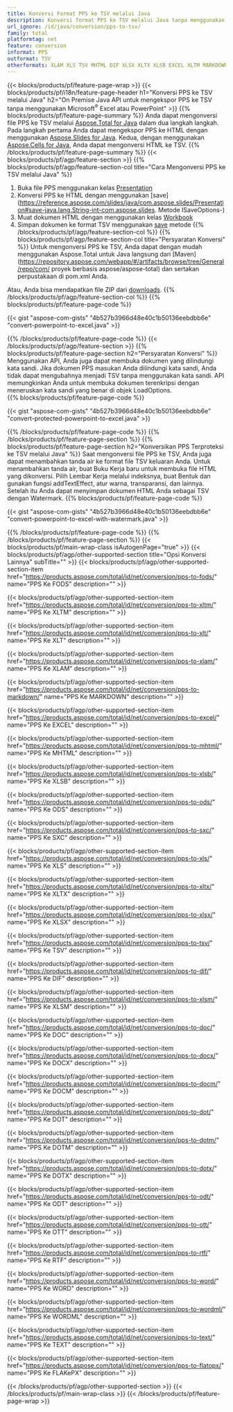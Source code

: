 ```yaml
---
title: Konversi Format PPS ke TSV melalui Java
description: Konversi format PPS ke TSV melalui Java tanpa menggunakan Microsoft Excel atau PowerPoint
url_ignore: /id/java/conversion/pps-to-tsv/
family: total
platformtag: net
feature: conversion
informat: PPS
outformat: TSV
otherformats: XLAM XLS TSV MHTML DIF XLSX XLTX XLSB EXCEL XLTM MARKDOWN FODS XLT XLSM SXC ODS DOC DOCX DOCM DOT DOTM DOTX ODT OTT RTF WORD WORDML TEXT FLATOPX
---
```

{{< blocks/products/pf/feature-page-wrap >}}
{{< blocks/products/pf/i18n/feature-page-header h1="Konversi PPS ke TSV melalui Java" h2="On Premise Java API untuk mengekspor PPS ke TSV tanpa menggunakan Microsoft<sup>&reg;</sup> Excel atau PowerPoint" >}}
{{% blocks/products/pf/feature-page-summary %}}
Anda dapat mengonversi file PPS ke TSV melalui [Aspose.Total for Java](https://products.aspose.com/total/java/) dalam dua langkah langkah. Pada langkah pertama Anda dapat mengekspor PPS ke HTML dengan menggunakan [Aspose.Slides for Java](https://products.aspose.com/slides/java/). Kedua, dengan menggunakan [Aspose.Cells for Java](https://products.aspose.com/cells/java/), Anda dapat mengonversi HTML ke TSV.
{{% /blocks/products/pf/feature-page-summary  %}}
{{< blocks/products/pf/agp/feature-section >}}
{{% blocks/products/pf/agp/feature-section-col title="Cara Mengonversi PPS ke TSV melalui Java" %}}
1. Buka file PPS menggunakan kelas [Presentation](https://reference.aspose.com/slides/java/com.aspose.slides/Presentation)
2. Konversi PPS ke HTML dengan menggunakan [save](https://reference.aspose.com/slides/java/com.aspose.slides/Presentation#save-java.lang.String-int-com.aspose.slides. Metode ISaveOptions-)
3. Muat dokumen HTML dengan menggunakan kelas [Workbook](https://reference.aspose.com/cells/java/com.aspose.cells/Workbook)
4. Simpan dokumen ke format TSV menggunakan [save](https://reference.aspose.com/cells/java/com.aspose.cells/workbook#save(java.lang.String,%20com.aspose.cells.SaveOptions)) metode
{{% /blocks/products/pf/agp/feature-section-col %}}
{{% blocks/products/pf/agp/feature-section-col title="Persyaratan Konversi" %}}
Untuk mengonversi PPS ke TSV, Anda dapat dengan mudah menggunakan Aspose.Total untuk Java langsung dari [Maven](https://repository.aspose.com/webapp/#/artifacts/browse/tree/General/repo/com/ proyek berbasis aspose/aspose-total) dan sertakan perpustakaan di pom.xml Anda.

Atau, Anda bisa mendapatkan file ZIP dari [downloads](https://releases.aspose.com/total/java).
{{% /blocks/products/pf/agp/feature-section-col %}}
{{% blocks/products/pf/feature-page-code %}}

{{< gist "aspose-com-gists" "4b527b3966d48e40c1b50136eebdbb6e" "convert-powerpoint-to-excel.java" >}}


{{% /blocks/products/pf/feature-page-code %}}
{{< /blocks/products/pf/agp/feature-section >}}
{{% blocks/products/pf/feature-page-section  h2="Persyaratan Konversi" %}}
Menggunakan API, Anda juga dapat membuka dokumen yang dilindungi kata sandi. Jika dokumen PPS masukan Anda dilindungi kata sandi, Anda tidak dapat mengubahnya menjadi TSV tanpa menggunakan kata sandi. API memungkinkan Anda untuk membuka dokumen terenkripsi dengan meneruskan kata sandi yang benar di objek LoadOptions.  
{{% blocks/products/pf/feature-page-code %}}

{{< gist "aspose-com-gists" "4b527b3966d48e40c1b50136eebdbb6e" "convert-protected-powerpoint-to-excel.java" >}}

{{% /blocks/products/pf/feature-page-code  %}}
{{% /blocks/products/pf/feature-page-section %}}
{{% blocks/products/pf/feature-page-section  h2="Konversikan PPS Terproteksi ke TSV melalui Java" %}}
Saat mengonversi file PPS ke TSV, Anda juga dapat menambahkan tanda air ke format file TSV keluaran Anda. Untuk menambahkan tanda air, buat Buku Kerja baru untuk membuka file HTML yang dikonversi. Pilih Lembar Kerja melalui indeksnya, buat Bentuk dan gunakan fungsi addTextEffect, atur warna, transparansi, dan lainnya. Setelah itu Anda dapat menyimpan dokumen HTML Anda sebagai TSV dengan Watermark. 
{{% blocks/products/pf/feature-page-code %}}

{{< gist "aspose-com-gists" "4b527b3966d48e40c1b50136eebdbb6e" "convert-powerpoint-to-excel-with-watermark.java" >}}

{{% /blocks/products/pf/feature-page-code  %}}
{{% /blocks/products/pf/feature-page-section %}}
{{< blocks/products/pf/main-wrap-class isAutogenPage="true" >}}
{{< blocks/products/pf/agp/other-supported-section title="Opsi Konversi Lainnya" subTitle="" >}}
{{< blocks/products/pf/agp/other-supported-section-item href="https://products.aspose.com/total/id/net/conversion/pps-to-fods/" name="PPS Ke FODS" description="" >}}

{{< blocks/products/pf/agp/other-supported-section-item href="https://products.aspose.com/total/id/net/conversion/pps-to-xltm/" name="PPS Ke XLTM" description="" >}}

{{< blocks/products/pf/agp/other-supported-section-item href="https://products.aspose.com/total/id/net/conversion/pps-to-xlt/" name="PPS Ke XLT" description="" >}}

{{< blocks/products/pf/agp/other-supported-section-item href="https://products.aspose.com/total/id/net/conversion/pps-to-xlam/" name="PPS Ke XLAM" description="" >}}

{{< blocks/products/pf/agp/other-supported-section-item href="https://products.aspose.com/total/id/net/conversion/pps-to-markdown/" name="PPS Ke MARKDOWN" description="" >}}

{{< blocks/products/pf/agp/other-supported-section-item href="https://products.aspose.com/total/id/net/conversion/pps-to-excel/" name="PPS Ke EXCEL" description="" >}}

{{< blocks/products/pf/agp/other-supported-section-item href="https://products.aspose.com/total/id/net/conversion/pps-to-mhtml/" name="PPS Ke MHTML" description="" >}}

{{< blocks/products/pf/agp/other-supported-section-item href="https://products.aspose.com/total/id/net/conversion/pps-to-xlsb/" name="PPS Ke XLSB" description="" >}}

{{< blocks/products/pf/agp/other-supported-section-item href="https://products.aspose.com/total/id/net/conversion/pps-to-ods/" name="PPS Ke ODS" description="" >}}

{{< blocks/products/pf/agp/other-supported-section-item href="https://products.aspose.com/total/id/net/conversion/pps-to-sxc/" name="PPS Ke SXC" description="" >}}

{{< blocks/products/pf/agp/other-supported-section-item href="https://products.aspose.com/total/id/net/conversion/pps-to-xls/" name="PPS Ke XLS" description="" >}}

{{< blocks/products/pf/agp/other-supported-section-item href="https://products.aspose.com/total/id/net/conversion/pps-to-xltx/" name="PPS Ke XLTX" description="" >}}

{{< blocks/products/pf/agp/other-supported-section-item href="https://products.aspose.com/total/id/net/conversion/pps-to-xlsx/" name="PPS Ke XLSX" description="" >}}

{{< blocks/products/pf/agp/other-supported-section-item href="https://products.aspose.com/total/id/net/conversion/pps-to-tsv/" name="PPS Ke TSV" description="" >}}

{{< blocks/products/pf/agp/other-supported-section-item href="https://products.aspose.com/total/id/net/conversion/pps-to-dif/" name="PPS Ke DIF" description="" >}}

{{< blocks/products/pf/agp/other-supported-section-item href="https://products.aspose.com/total/id/net/conversion/pps-to-xlsm/" name="PPS Ke XLSM" description="" >}}

{{< blocks/products/pf/agp/other-supported-section-item href="https://products.aspose.com/total/id/net/conversion/pps-to-doc/" name="PPS Ke DOC" description="" >}}

{{< blocks/products/pf/agp/other-supported-section-item href="https://products.aspose.com/total/id/net/conversion/pps-to-docx/" name="PPS Ke DOCX" description="" >}}

{{< blocks/products/pf/agp/other-supported-section-item href="https://products.aspose.com/total/id/net/conversion/pps-to-docm/" name="PPS Ke DOCM" description="" >}}

{{< blocks/products/pf/agp/other-supported-section-item href="https://products.aspose.com/total/id/net/conversion/pps-to-dot/" name="PPS Ke DOT" description="" >}}

{{< blocks/products/pf/agp/other-supported-section-item href="https://products.aspose.com/total/id/net/conversion/pps-to-dotm/" name="PPS Ke DOTM" description="" >}}

{{< blocks/products/pf/agp/other-supported-section-item href="https://products.aspose.com/total/id/net/conversion/pps-to-dotx/" name="PPS Ke DOTX" description="" >}}

{{< blocks/products/pf/agp/other-supported-section-item href="https://products.aspose.com/total/id/net/conversion/pps-to-odt/" name="PPS Ke ODT" description="" >}}

{{< blocks/products/pf/agp/other-supported-section-item href="https://products.aspose.com/total/id/net/conversion/pps-to-ott/" name="PPS Ke OTT" description="" >}}

{{< blocks/products/pf/agp/other-supported-section-item href="https://products.aspose.com/total/id/net/conversion/pps-to-rtf/" name="PPS Ke RTF" description="" >}}

{{< blocks/products/pf/agp/other-supported-section-item href="https://products.aspose.com/total/id/net/conversion/pps-to-word/" name="PPS Ke WORD" description="" >}}

{{< blocks/products/pf/agp/other-supported-section-item href="https://products.aspose.com/total/id/net/conversion/pps-to-wordml/" name="PPS Ke WORDML" description="" >}}

{{< blocks/products/pf/agp/other-supported-section-item href="https://products.aspose.com/total/id/net/conversion/pps-to-text/" name="PPS Ke TEXT" description="" >}}

{{< blocks/products/pf/agp/other-supported-section-item href="https://products.aspose.com/total/id/net/conversion/pps-to-flatopx/" name="PPS Ke FLAKePX" description="" >}}


{{< /blocks/products/pf/agp/other-supported-section >}}
{{< /blocks/products/pf/main-wrap-class >}}
{{< /blocks/products/pf/feature-page-wrap >}}